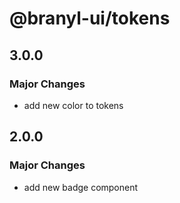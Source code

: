 # @branyl-ui/tokens

## 3.0.0

### Major Changes

- add new color to tokens

## 2.0.0

### Major Changes

- add new badge component
